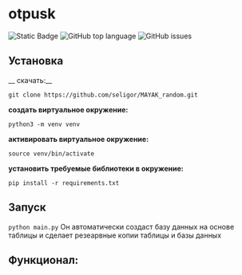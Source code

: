# otpusk
![Static Badge](https://img.shields.io/badge/MAYAK_random)
![GitHub top language](https://img.shields.io/github/languages/top/seligor/MAYAK_random)
![GitHub issues](https://img.shields.io/github/issues/seligor/MAYAK_random)

## Установка
__ скачать:__
```
git clone https://github.com/seligor/MAYAK_random.git
```
__создать виртуальное окружение:__
```
python3 -m venv venv
```
__активировать виртуальное окружение:__
```
source venv/bin/activate
```
__установить требуемые библиотеки в окружение:__
```
pip install -r requirements.txt
```
## Запуск
```python main.py```
Он автоматически создаст базу данных на основе таблицы и сделает резеарвные копии таблицы и базы данных

## Функционал:
